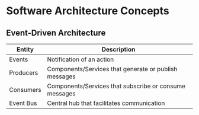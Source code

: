 # Software Architecture Concepts

## Event-Driven Architecture

|Entity     |Description                                            |
|---        |---                                                    |
|Events     |Notification of an action                              |
|Producers  |Components/Services that generate or publish messages  |
|Consumers  |Components/Services that subscribe or consume messages |
|Event Bus  |Central hub that facilitates communication             |

